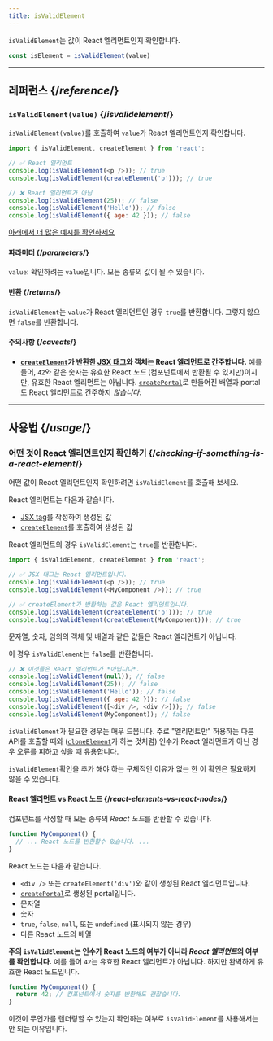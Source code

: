 ```yaml
---
title: isValidElement
---
```


<Intro>

`isValidElement`는 값이 React 엘리먼트인지 확인합니다.

```js
const isElement = isValidElement(value)
```

</Intro>

<InlineToc />

---

## 레퍼런스 {/*reference*/}

### `isValidElement(value)` {/*isvalidelement*/}

`isValidElement(value)`를 호출하여 `value`가 React 엘리먼트인지 확인합니다.

```js
import { isValidElement, createElement } from 'react';

// ✅ React 엘리먼트
console.log(isValidElement(<p />)); // true
console.log(isValidElement(createElement('p'))); // true

// ❌ React 엘리먼트가 아님
console.log(isValidElement(25)); // false
console.log(isValidElement('Hello')); // false
console.log(isValidElement({ age: 42 })); // false
```

[아래에서 더 많은 예시를 확인하세요](#usage)

#### 파라미터 {/*parameters*/}

`value`: 확인하려는 `value`입니다. 모든 종류의 값이 될 수 있습니다.

#### 반환 {/*returns*/}

`isValidElement`는 `value`가 React 엘리먼트인 경우 `true`를 반환합니다. 그렇지 않으면 `false`를 반환합니다.

#### 주의사항 {/*caveats*/}

* **[`createElement`](/reference/react/createElement)가 반환한 [JSX 태그](/learn/writing-markup-with-jsx)와 객체는 React 엘리먼트로 간주합니다.** 예를 들어, `42`와 같은 숫자는 유효한 React *노드* (컴포넌트에서 반환될 수 있지만)이지만, 유효한 React 엘리먼트는 아닙니다. [`createPortal`](/reference/react-dom/createPortal)로 만들어진 배열과 portal도 React 엘리먼트로 간주하지 *않습니다*.

---

## 사용법 {/*usage*/}

### 어떤 것이 React 엘리먼트인지 확인하기 {/*checking-if-something-is-a-react-element*/}

어떤 값이 React 엘리먼트인지 확인하려면 `isValidElement`를 호출해 보세요.

React 엘리먼트는 다음과 같습니다.

- [JSX tag](/learn/writing-markup-with-jsx)를 작성하여 생성된 값
- [`createElement`](/reference/react/createElement)를 호출하여 생성된 값

React 엘리먼트의 경우 `isValidElement`는 `true`를 반환합니다.

```js
import { isValidElement, createElement } from 'react';

// ✅ JSX 태그는 React 엘리먼트입니다.
console.log(isValidElement(<p />)); // true
console.log(isValidElement(<MyComponent />)); // true

// ✅ createElement가 반환하는 값은 React 엘리먼트입니다.
console.log(isValidElement(createElement('p'))); // true
console.log(isValidElement(createElement(MyComponent))); // true
```

문자열, 숫자, 임의의 객체 및 배열과 같은 값들은 React 엘리먼트가 아닙니다.

이 경우 `isValidElement`는 `false`를 반환합니다.

```js
// ❌ 이것들은 React 엘리먼트가 *아닙니다*.
console.log(isValidElement(null)); // false
console.log(isValidElement(25)); // false
console.log(isValidElement('Hello')); // false
console.log(isValidElement({ age: 42 })); // false
console.log(isValidElement([<div />, <div />])); // false
console.log(isValidElement(MyComponent)); // false
```

`isValidElement`가 필요한 경우는 매우 드뭅니다. 주로 "엘리먼트만" 허용하는 다른 API를 호출할 때와 ([`cloneElement`](/reference/react/cloneElement)가 하는 것처럼) 인수가 React 엘리먼트가 아닌 경우 오류를 피하고 싶을 때 유용합니다.

`isValidElement`확인을 추가 해야 하는 구체적인 이유가 없는 한 이 확인은 필요하지 않을 수 있습니다.

<DeepDive>

#### React 엘리먼트 vs React 노드 {/*react-elements-vs-react-nodes*/}

컴포넌트를 작성할 때 모든 종류의 *React 노드*를 반환할 수 있습니다.

```js
function MyComponent() {
  // ... React 노드를 반환할수 있습니다. ...
}
```

React 노드는 다음과 같습니다.
- `<div />` 또는 `createElement('div')`와 같이 생성된 React 엘리먼트입니다.
- [`createPortal`](/reference/react-dom/createPortal)로 생성된 portal입니다.
- 문자열
- 숫자
- `true`, `false`, `null`, 또는 `undefined` (표시되지 않는 경우)
- 다른 React 노드의 배열

**주의 `isValidElement`는 인수가 React 노드의 여부가 아니라 *React 엘리먼트*의 여부를 확인합니다.** 예를 들어 `42`는 유효한 React 엘리먼트가 아닙니다. 하지만 완벽하게 유효한 React 노드입니다.

```js
function MyComponent() {
  return 42; // 컴포넌트에서 숫자를 반환해도 괜찮습니다.
}
```

이것이 무언가를 렌더링할 수 있는지 확인하는 여부로 `isValidElement`를 사용해서는 안 되는 이유입니다.

</DeepDive>
